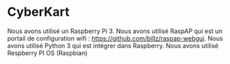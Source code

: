 # CyberKart

Nous avons utilisé un Raspberry Pi 3. 
Nous avons utilisé RaspAP qui est un portail de configuration wifi : https://github.com/billz/raspap-webgui. 
Nous avons utilisé Python 3 qui est intégrer dans Raspberry. 
Nous avons utilisé Respberry PI OS (Raspbian)
